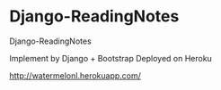 Django-ReadingNotes
===================

Django-ReadingNotes

Implement by Django + Bootstrap
Deployed on Heroku

http://watermelonl.herokuapp.com/
